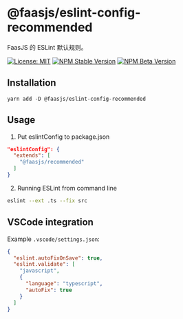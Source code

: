 # @faasjs/eslint-config-recommended

FaasJS 的 ESLint 默认规则。

[![License: MIT](https://img.shields.io/npm/l/@faasjs/eslint-config-recommended.svg)](https://github.com/faasjs/faasjs/blob/master/packages/faasjs/eslint-config-recommended/LICENSE)
[![NPM Stable Version](https://img.shields.io/npm/v/@faasjs/eslint-config-recommended/stable.svg)](https://www.npmjs.com/package/@faasjs/eslint-config-recommended)
[![NPM Beta Version](https://img.shields.io/npm/v/@faasjs/eslint-config-recommended/beta.svg)](https://www.npmjs.com/package/@faasjs/eslint-config-recommended)

## Installation

    yarn add -D @faasjs/eslint-config-recommended

## Usage

1. Put eslintConfig to package.json
```json
"eslintConfig": {
  "extends": [
    "@faasjs/recommended"
  ]
}
```
2. Running ESLint from command line
```bash
eslint --ext .ts --fix src
```

## VSCode integration

Example `.vscode/settings.json`:

```json
{
  "eslint.autoFixOnSave": true,
  "eslint.validate": [
    "javascript",
    {
      "language": "typescript",
      "autoFix": true
    }
  ]
}
```
